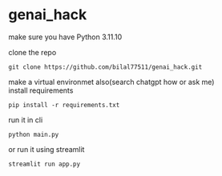 # genai_hack
make sure you have Python 3.11.10

clone the repo
```
git clone https://github.com/bilal77511/genai_hack.git
```
make a virtual environmet also(search chatgpt how or ask me)  
install requirements
```
pip install -r requirements.txt
```
run it in cli 
```
python main.py
```
or run it using streamlit
```
streamlit run app.py
```
